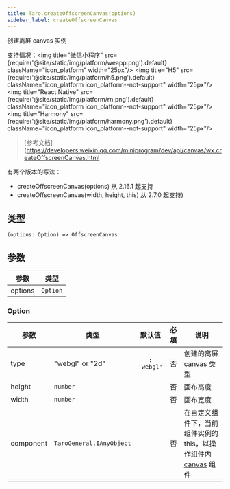 ```yaml
---
title: Taro.createOffscreenCanvas(options)
sidebar_label: createOffscreenCanvas
---
```


创建离屏 canvas 实例

支持情况：<img title="微信小程序" src={require('@site/static/img/platform/weapp.png').default} className="icon_platform" width="25px"/> <img title="H5" src={require('@site/static/img/platform/h5.png').default} className="icon_platform icon_platform--not-support" width="25px"/> <img title="React Native" src={require('@site/static/img/platform/rn.png').default} className="icon_platform icon_platform--not-support" width="25px"/> <img title="Harmony" src={require('@site/static/img/platform/harmony.png').default} className="icon_platform icon_platform--not-support" width="25px"/>

> [参考文档](https://developers.weixin.qq.com/miniprogram/dev/api/canvas/wx.createOffscreenCanvas.html

有两个版本的写法：

- createOffscreenCanvas(options) 从 2.16.1 起支持
- createOffscreenCanvas(width, height, this) 从 2.7.0 起支持)

## 类型

```tsx
(options: Option) => OffscreenCanvas
```

## 参数

| 参数 | 类型 |
| --- | --- |
| options | `Option` |

### Option

| 参数 | 类型 | 默认值 | 必填 | 说明 |
| --- | --- | :---: | :---: | --- |
| type | "webgl" or "2d" | `: 'webgl'` | 否 | 创建的离屏 canvas 类型 |
| height | `number` |  | 否 | 画布高度 |
| width | `number` |  | 否 | 画布宽度 |
| component | `TaroGeneral.IAnyObject` |  | 否 | 在自定义组件下，当前组件实例的 this，以操作组件内 [canvas](/docs/components/canvas) 组件 |
